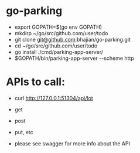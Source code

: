# go-parking

- export GOPATH=$(go env GOPATH)
- mkdirp ~/go/src/github.com/user/todo
- git clone git@github.com:bhajian/go-parking.git
- cd ~/go/src/github.com/user/todo
- go install ./cmd/parking-app-server/
- $GOPATH/bin/parking-app-server --scheme http

# APIs to call:

- curl http://127.0.0.1:51304/api/lot

- get
- post 
- put, etc

- please see swagger for more info about the API

